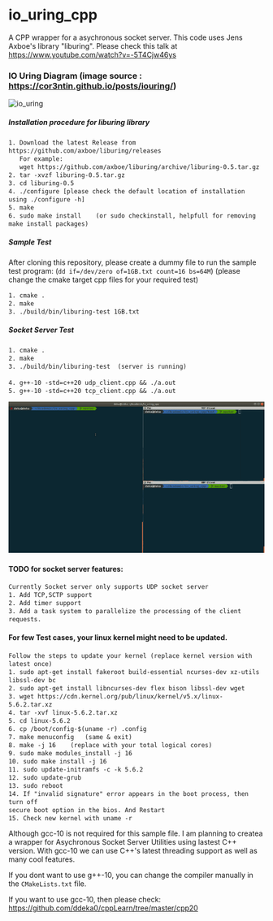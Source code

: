 # io_uring_cpp
A CPP wrapper for a asychronous socket server. This code uses Jens Axboe's library "liburing".
Please check this talk at https://www.youtube.com/watch?v=-5T4Cjw46ys

### IO Uring Diagram (image source : https://cor3ntin.github.io/posts/iouring/)
![io_uring](https://cor3ntin.github.io/posts/iouring/uring.svg)

##### Installation procedure for liburing library

    1. Download the latest Release from https://github.com/axboe/liburing/releases
       For example:
       wget https://github.com/axboe/liburing/archive/liburing-0.5.tar.gz
    2. tar -xvzf liburing-0.5.tar.gz
    3. cd liburing-0.5
    4. ./configure [please check the default location of installation using ./configure -h]
    5. make
    6. sudo make install    (or sudo checkinstall, helpfull for removing make install packages)

##### Sample Test

After cloning this repository, please create a dummy file to run the sample test program:
(`dd if=/dev/zero of=1GB.txt count=16 bs=64M`)
(please change the cmake target cpp files for your required test)
    
    1. cmake .
    2. make
    3. ./build/bin/liburing-test 1GB.txt
    
##### Socket Server Test
    1. cmake .
    2. make
    3. ./build/bin/liburing-test  (server is running)
    
    4. g++-10 -std=c++20 udp_client.cpp && ./a.out
    5. g++-10 -std=c++20 tcp_client.cpp && ./a.out
![TCP_UDP_server_running](demo.gif)
    
#### TODO for socket server features:
    Currently Socket server only supports UDP socket server
    1. Add TCP,SCTP support
    2. Add timer support
    3. Add a task system to parallelize the processing of the client requests.

#### For few Test cases, your linux kernel might need to be updated.
    Follow the steps to update your kernel (replace kernel version with latest once)
    1. sudo apt-get install fakeroot build-essential ncurses-dev xz-utils libssl-dev bc
    2. sudo apt-get install libncurses-dev flex bison libssl-dev wget
    3. wget https://cdn.kernel.org/pub/linux/kernel/v5.x/linux-5.6.2.tar.xz
    4. tar -xvf linux-5.6.2.tar.xz
    5. cd linux-5.6.2
    6. cp /boot/config-$(uname -r) .config
    7. make menuconfig   (same & exit)
    8. make -j 16    (replace with your total logical cores)
    9. sudo make modules_install -j 16
    10. sudo make install -j 16
    11. sudo update-initramfs -c -k 5.6.2
    12. sudo update-grub
    13. sudo reboot
    14. If "invalid signature" error appears in the boot process, then turn off
    secure boot option in the bios. And Restart
    15. Check new kernel with uname -r

Although gcc-10 is not required for this sample file. I am planning to createa a wrapper for Asychronous Socket Server Utilities using lastest C++ version. With gcc-10 we can use C++'s latest threading support as well as many cool features.

If you dont want to use g++-10, you can change the compiler manually in the `CMakeLists.txt` file.

If you want to use gcc-10, then please check:
https://github.com/ddeka0/cppLearn/tree/master/cpp20
